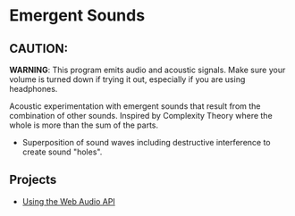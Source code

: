# Emergent Sounds

## CAUTION:

**WARNING**: This program emits audio and acoustic signals. Make sure your volume is turned down if trying it out, especially if you are using headphones.

Acoustic experimentation with emergent sounds that result from the combination of other sounds. Inspired by Complexity Theory where the whole is more than the sum of the parts.

- Superposition of sound waves including destructive interference to create sound "holes".

## Projects

- [Using the Web Audio API](./WebAudio/)
